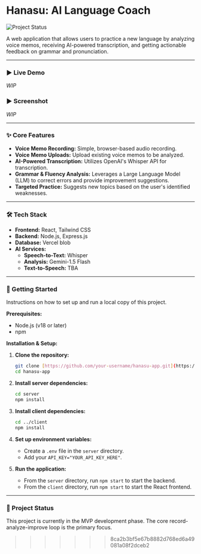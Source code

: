
# Hanasu: AI Language Coach

![Project Status](https://img.shields.io/badge/status-in%20development-yellow)

A web application that allows users to practice a new language by analyzing voice memos, receiving AI-powered transcription, and getting actionable feedback on grammar and pronunciation. 

---

### ► Live Demo

_WIP_

### ► Screenshot

_WIP_

---

### ✨ Core Features

* **Voice Memo Recording:** Simple, browser-based audio recording.
* **Voice Memo Uploads:** Upload existing voice memos to be analyzed.
* **AI-Powered Transcription:** Utilizes OpenAI's Whisper API for transcription.
* **Grammar & Fluency Analysis:** Leverages a Large Language Model (LLM) to correct errors and provide improvement suggestions.
* **Targeted Practice:** Suggests new topics based on the user's identified weaknesses.

---

### 🛠️ Tech Stack

* **Frontend:** React, Tailwind CSS
* **Backend:** Node.js, Express.js
* **Database:** Vercel blob
* **AI Services:**
    * **Speech-to-Text:** Whisper
    * **Analysis:** Gemini-1.5 Flash
    * **Text-to-Speech:** TBA

---

### 🚀 Getting Started

Instructions on how to set up and run a local copy of this project.

**Prerequisites:**
* Node.js (v18 or later)
* npm

**Installation & Setup:**

1.  **Clone the repository:**
    ```bash
    git clone [https://github.com/your-username/hanasu-app.git](https://github.com/your-username/hanasu-app.git)
    cd hanasu-app
    ```

2.  **Install server dependencies:**
    ```bash
    cd server
    npm install
    ```

3.  **Install client dependencies:**
    ```bash
    cd ../client
    npm install
    ```

4.  **Set up environment variables:**
    * Create a `.env` file in the `server` directory.
    * Add your `API_KEY="YOUR_API_KEY_HERE"`.

5.  **Run the application:**
    * From the `server` directory, run `npm start` to start the backend.
    * From the `client` directory, run `npm start` to start the React frontend.

---

### 📝 Project Status

This project is currently in the MVP development phase. The core record-analyze-improve loop is the primary focus.
>>>>>>> 8ca2b3bf5e67b8882d768ed6a49081a08f2dceb2
